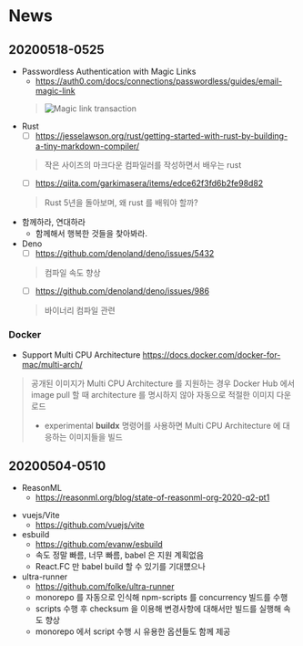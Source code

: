 # News

## 20200518-0525
- Passwordless Authentication with Magic Links
  - https://auth0.com/docs/connections/passwordless/guides/email-magic-link
  > ![Magic link transaction](https://cdn2.auth0.com/docs/media/articles/connections/passwordless/passwordless-email-magic-link-start-flow.png)
- Rust
  - [ ] https://jesselawson.org/rust/getting-started-with-rust-by-building-a-tiny-markdown-compiler/
  > 작은 사이즈의 마크다운 컴파일러를 작성하면서 배우는 rust
  - [ ] https://qiita.com/garkimasera/items/edce62f3fd6b2fe98d82
  > Rust 5년을 돌아보며, 왜 rust 를 배워야 할까?
- 함께하라, 연대하라
  - 함께해서 행복한 것들을 찾아봐라.
- Deno
  - [ ] https://github.com/denoland/deno/issues/5432
  > 컴파일 속도 향상
  - [ ] https://github.com/denoland/deno/issues/986
  > 바이너리 컴파일 관련

### Docker
- Support Multi CPU Architecture https://docs.docker.com/docker-for-mac/multi-arch/
> 공개된 이미지가 Multi CPU Architecture 를 지원하는 경우 Docker Hub 에서 image pull 할 때 architecture 를 명시하지 않아
> 자동으로 적절한 이미지 다운로드
> - experimental **buildx** 명령어를 사용하면 Multi CPU Architecture 에 대응하는 이미지들을 빌드


## 20200504-0510

- ReasonML
  - https://reasonml.org/blog/state-of-reasonml-org-2020-q2-pt1
    >
- vuejs/Vite
  - https://github.com/vuejs/vite
- esbuild
  - https://github.com/evanw/esbuild
  - 속도 정말 빠름, 너무 빠름, babel 은 지원 계획없음
  - React.FC 만 babel build 할 수 있기를 기대헀으나
- ultra-runner
  - https://github.com/folke/ultra-runner
  - monorepo 를 자동으로 인식해 npm-scripts 를 concurrency 빌드를 수행
  - scripts 수행 후 checksum 을 이용해 변경사항에 대해서만 빌드를 실행해 속도 향상
  - monorepo 에서 script 수행 시 유용한 옵션들도 함께 제공
